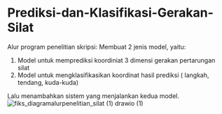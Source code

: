 # Prediksi-dan-Klasifikasi-Gerakan-Silat
Alur program penelitian skripsi:
Membuat 2 jenis model, yaitu:
1. Model untuk memprediksi koordiniat 3 dimensi gerakan pertarungan silat
2. Model untuk mengklasifikasikan koordinat hasil prediksi ( langkah, tendang, kuda-kuda)

Lalu menambahkan sistem yang menjalankan kedua model.
![fiks_diagramalurpenelitian_silat (1) drawio (1)](https://github.com/user-attachments/assets/fc72eb39-ee48-4889-918e-b0d2cece7124)
